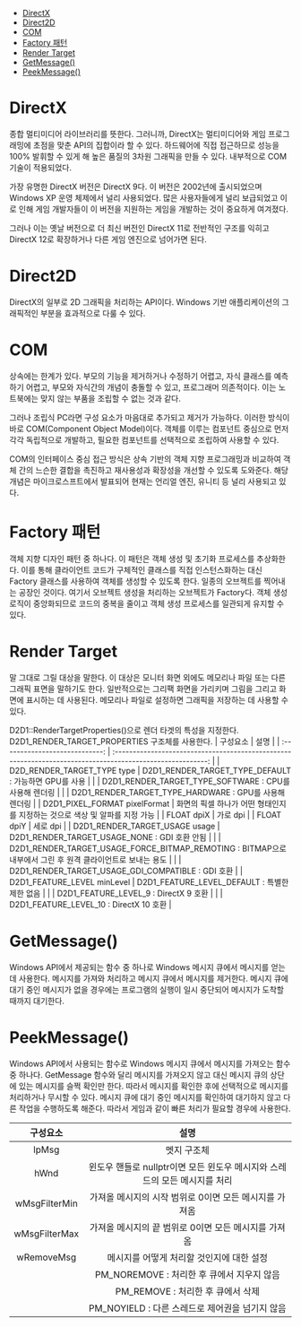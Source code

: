 - [DirectX](#directx)
- [Direct2D](#direct2d)
- [COM](#com)
- [Factory 패턴](#factory-패턴)
- [Render Target](#render-target)
- [GetMessage()](#getmessage)
- [PeekMessage()](#peekmessage)

# DirectX
종합 멀티미디어 라이브러리를 뜻한다. 그러니까, DirectX는 멀티미디어와 게임 프로그래밍에 초점을 맞춘 API의 집합이라 할 수 있다. 하드웨어에 직접 접근하므로 성능을 100% 발휘할 수 있게 해 높은 품질의 3차원 그래픽을 만들 수 있다. 내부적으로 COM 기술이 적용되었다.

가장 유명한 DirectX 버전은 DirectX 9다. 이 버전은 2002년에 출시되었으며 Windows XP 운영 체제에서 널리 사용되었다. 많은 사용자들에게 널리 보급되었고 이로 인해 게임 개발자들이 이 버전을 지원하는 게임을 개발하는 것이 중요하게 여겨졌다.

그러나 이는 옛날 버전으로 더 최신 버전인 DirectX 11로 전반적인 구조를 익히고 DirectX 12로 확장하거나 다른 게임 엔진으로 넘어가면 된다.

# Direct2D
DirectX의 일부로 2D 그래픽을 처리하는 API이다. Windows 기반 애플리케이션의 그래픽적인 부분을 효과적으로 다룰 수 있다.

# COM
상속에는 한계가 있다. 부모의 기능을 제거하거나 수정하기 어렵고, 자식 클래스를 예측하기 어렵고, 부모와 자식간의 개념이 충돌할 수 있고, 프로그래머 의존적이다. 이는 노트북에는 맞지 않는 부품을 조립할 수 없는 것과 같다. 

그러나 조립식 PC라면 구성 요소가 마음대로 추가되고 제거가 가능하다. 이러한 방식이 바로 COM(Component Object Model)이다. 객체를 이루는 컴포넌트 중심으로 먼저 각각 독립적으로 개발하고, 필요한 컴포넌트를 선택적으로 조립하여 사용할 수 있다.

COM의 인터페이스 중심 접근 방식은 상속 기반의 객체 지향 프로그래밍과 비교하여 객체 간의 느슨한 결합을 촉진하고 재사용성과 확장성을 개선할 수 있도록 도와준다. 해당 개념은 마이크로스프트에서 발표되어 현재는 언리얼 엔진, 유니티 등 널리 사용되고 있다.

# Factory 패턴
객체 지향 디자인 패턴 중 하나다. 이 패턴은 객체 생성 및 초기화 프로세스를 추상화한다. 이를 통해 클라이언트 코드가 구체적인 클래스를 직접 인스턴스화하는 대신 Factory 클래스를 사용하여 객체를 생성할 수 있도록 한다. 일종의 오브젝트를 찍어내는 공장인 것이다. 여기서 오브젝트 생성을 처리하는 오브젝트가 Factory다. 객체 생성 로직이 중앙화되므로 코드의 중복을 줄이고 객체 생성 프로세스를 일관되게 유지할 수 있다.

# Render Target
말 그대로 그릴 대상을 말한다. 이 대상은 모니터 화면 외에도 메모리나 파일 또는 다른 그래픽 표면을 말하기도 한다. 일반적으로는 그리팩 화면을 가리키며 그림을 그리고 화면에 표시하는 데 사용된다. 메모리나 파일로 설정하면 그래픽을 저장하는 데 사용할 수 있다.

D2D1::RenderTargetProperties()으로 렌더 타겟의 특성을 지정한다. D2D1_RENDER_TARGET_PROPERTIES 구조체를 사용한다.
|            구성요소            |                                                    설명                                                    |
| :----------------------------: | :--------------------------------------------------------------------------------------------------------: |
|  D2D_RENDER_TARGET_TYPE type   |                           D2D1_RENDER_TARGET_TYPE_DEFAULT : 가능하면 GPU를 사용                            |
|                                |                           D2D1_RENDER_TARGET_TYPE_SOFTWARE : CPU를 사용해 렌더링                           |
|                                |                           D2D1_RENDER_TARGET_TYPE_HARDWARE : GPU를 사용해 렌더링                           |
| D2D1_PIXEL_FORMAT pixelFormat  |                화면의 픽셀 하나가 어떤 형태인지를 지정하는 것으로 색상 및 알파를 지정 가능                 |
|           FLOAT dpiX           |                                                  가로 dpi                                                  |
|           FLOAT dpiY           |                                                  세로 dpi                                                  |
| D2D1_RENDER_TARGET_USAGE usage |                               D2D1_RENDER_TARGET_USAGE_NONE : GDI 호환 안됨                                |
|                                | D2D1_RENDER_TARGET_USAGE_FORCE_BITMAP_REMOTING : BITMAP으로 내부에서 그린 후 원격 클라이언트로 보내는 용도 |
|                                |                             D2D1_RENDER_TARGET_USAGE_GDI_COMPATIBLE : GDI 호환                             |
|  D2D1_FEATURE_LEVEL minLevel   |                               D2D1_FEATURE_LEVEL_DEFAULT : 특별한 제한 없음                                |
|                                |                                   D2D1_FEATURE_LEVEL_9 : DirectX 9 호환                                    |
|                                |                                  D2D1_FEATURE_LEVEL_10 : DirectX 10 호환                                   |

# GetMessage()
Windows API에서 제공되는 함수 중 하나로 Windows 메시지 큐에서 메시지를 얻는 데 사용한다. 메시지를 가져와 처리하고 메시지 큐에서 메시지를 제거한다. 메시지 큐에 대기 중인 메시지가 없을 경우에는 프로그램의 실행이 일시 중단되어 메시지가 도착할 때까지 대기한다.

# PeekMessage()
Windows API에서 사용되는 함수로 Windows 메시지 큐에서 메시지를 가져오는 함수 중 하나다. GetMessage 함수와 달리 메시지를 가져오지 않고 대신 메시지 큐의 상단에 있는 메시지를 슬쩍 확인만 한다. 따라서 메시지를 확인한 후에 선택적으로 메시지를 처리하거나 무시할 수 있다. 메시지 큐에 대기 중인 메시지를 확인하여 대기하지 않고 다른 작업을 수행하도록 해준다. 따라서 게임과 같이 빠른 처리가 필요할 경우에 사용한다.

|   구성요소    |                                    설명                                    |
| :-----------: | :------------------------------------------------------------------------: |
|     lpMsg     |                                멧지 구조체                                 |
|     hWnd      | 윈도우 핸들로 nullptr이면 모든 윈도우 메시지와 스레드의 모든 메시지를 처리 |
| wMsgFilterMin |           가져올 메시지의 시작 범위로 0이면 모든 메시지를 가져옴           |
| wMsgFilterMax |            가져올 메시지의 끝 범위로 0이면 모든 메시지를 가져옴            |
|  wRemoveMsg   |                 메시지를 어떻게 처리할 것인지에 대한 설정                  |
|               |                 PM_NOREMOVE : 처리한 후 큐에서 지우지 않음                 |
|               |                     PM_REMOVE : 처리한 후 큐에서 삭제                      |
|               |              PM_NOYIELD : 다른 스레드로 제어권을 넘기지 않음               |